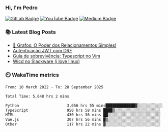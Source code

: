 ### Hi, I'm Pedro


[![GitLab Badge](https://img.shields.io/badge/-peidrao-504945?style=flat-square&logo=Gitlab&logoColor=ebdbb2&link=https://gitlab.com/peidrao)](https://gitlab.com/peidrao)
[![YouTube Badge](https://img.shields.io/badge/-PedroFonseca-d65d0e?style=flat-square&logo=youtube&logoColor=fbf1c7&link=https://www.youtube.com/c/PedroFonseca)](https://www.youtube.com/channel/UCNwiRpXEAIvKDQiGVRuHkcw)
[![Medium Badge](https://img.shields.io/badge/-@peidrao-98971a?style=flat-square&logo=Medium&logoColor=fbf1c7&link=https://medium.com/@peidrao/)](https://medium.com/@peidrao)

### :books: Latest Blog Posts

- [🧠 Grafos: O Poder dos Relacionamentos Simples!](https://medium.com/@peidrao/grafos-o-poder-dos-relacionamentos-simples-8714e09ae40c)
- [Autenticação JWT com DRF](https://medium.com/@peidrao/autentica%C3%A7%C3%A3o-jwt-com-drf-295543744f63)
- [Guia de sobrevivência: Typescript no Vim](https://medium.com/@peidrao/guia-de-sobreviv%C3%AAncia-typescript-no-vim-81d514b9abaf)
- [Wicd no Slackware (i love linux)](https://www.vivaolinux.com.br/dica/Wicd-no-Slackware/)

### :timer_clock: WakaTime metrics

<!--START_SECTION:waka-->

```txt
From: 10 March 2022 - To: 28 September 2025

Total Time: 5,648 hrs 2 mins

Python                     3,056 hrs 55 mins█████████████▓░░░░░░░░░░░   54.12 %
TypeScript                 950 hrs 58 mins ████▒░░░░░░░░░░░░░░░░░░░░   16.84 %
HTML                       430 hrs 36 mins ██░░░░░░░░░░░░░░░░░░░░░░░   07.62 %
Vue.js                     307 hrs 56 mins █▒░░░░░░░░░░░░░░░░░░░░░░░   05.45 %
Other                      117 hrs 22 mins ▓░░░░░░░░░░░░░░░░░░░░░░░░   02.08 %
```

<!--END_SECTION:waka-->
